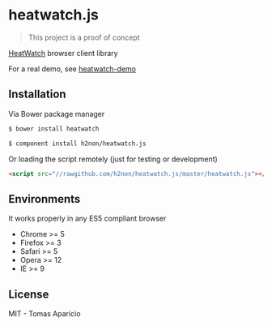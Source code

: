 # heatwatch.js

> This project is a proof of concept

[HeatWatch](http://heatwatch.io) browser client library

For a real demo, see [heatwatch-demo](https://github.com/h2non/heatwatch-demo)

## Installation

Via Bower package manager
```bash
$ bower install heatwatch
```

```bash
$ component install h2non/heatwatch.js
```

Or loading the script remotely (just for testing or development)
```html
<script src="//rawgithub.com/h2non/heatwatch.js/master/heatwatch.js"></script>
```

## Environments

It works properly in any ES5 compliant browser

- Chrome >= 5
- Firefox >= 3
- Safari >= 5
- Opera >= 12
- IE >= 9

## License

MIT - Tomas Aparicio
